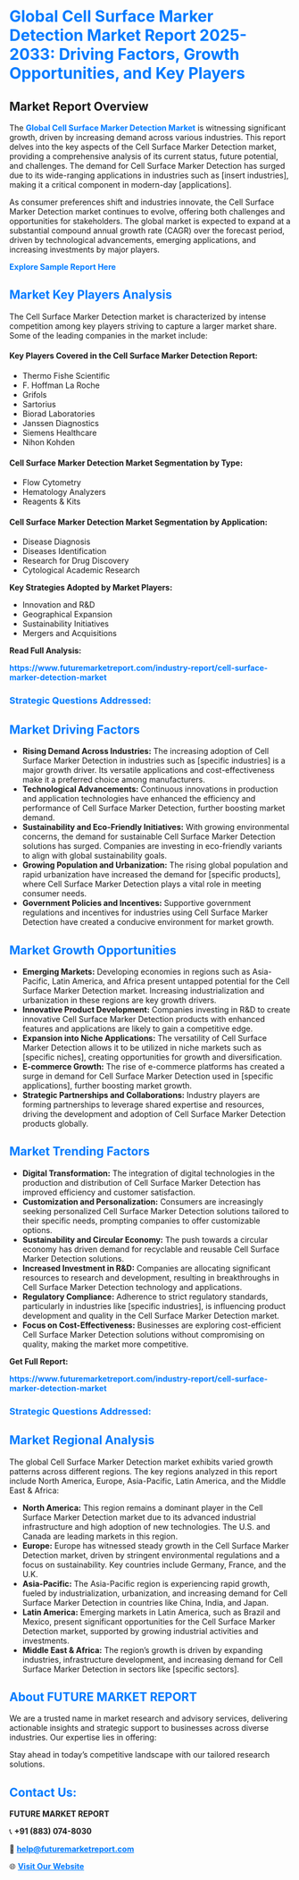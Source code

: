 <h1 style="color: #007BFF;">Global Cell Surface Marker Detection Market Report 2025-2033: Driving Factors, Growth Opportunities, and Key Players</h1>

<section id="overview">
<h2>Market Report Overview</h2>
<p>The <a href="https://www.futuremarketreport.com/industry-report/cell-surface-marker-detection-market" style="color: #007BFF; text-decoration: none;"><strong>Global Cell Surface Marker Detection Market</strong></a> is witnessing significant growth, driven by increasing demand across various industries. This report delves into the key aspects of the Cell Surface Marker Detection market, providing a comprehensive analysis of its current status, future potential, and challenges. The demand for Cell Surface Marker Detection has surged due to its wide-ranging applications in industries such as [insert industries], making it a critical component in modern-day [applications].</p>
<p>As consumer preferences shift and industries innovate, the Cell Surface Marker Detection market continues to evolve, offering both challenges and opportunities for stakeholders. The global market is expected to expand at a substantial compound annual growth rate (CAGR) over the forecast period, driven by technological advancements, emerging applications, and increasing investments by major players.</p>
</section>

<section id="overview">
<p><a href="https://www.futuremarketreport.com/request-sample/reportId=77160" style="color: #007BFF; text-decoration: none;"><strong>Explore Sample Report Here</strong></a></p>
</section>

<section id="key-players">
<h2 style="color: #007BFF;">Market Key Players Analysis</h2>
<p>The Cell Surface Marker Detection market is characterized by intense competition among key players striving to capture a larger market share. Some of the leading companies in the market include:</p>
<h4>Key Players Covered in the Cell Surface Marker Detection Report:</h4>
<ul><li>Thermo Fishe Scientific</li><li>F. Hoffman La Roche</li><li>Grifols</li><li>Sartorius</li><li>Biorad Laboratories</li><li>Janssen Diagnostics</li><li>Siemens Healthcare</li><li>Nihon Kohden</li></ul>
<h4>Cell Surface Marker Detection Market Segmentation by Type:</h4>
<ul><li>Flow Cytometry</li><li>Hematology Analyzers</li><li>Reagents &amp; Kits</li></ul>

<h4>Cell Surface Marker Detection Market Segmentation by Application:</h4>
<ul><li>Disease Diagnosis</li><li>Diseases Identification</li><li>Research for Drug Discovery</li><li>Cytological Academic Research</li></ul>
<p><strong>Key Strategies Adopted by Market Players:</strong></p>
<ul>
<li>Innovation and R&D</li>
<li>Geographical Expansion</li>
<li>Sustainability Initiatives</li>
<li>Mergers and Acquisitions</li>
</ul>
</section>

<section>
<p><strong>Read Full Analysis: </strong></p><a href="https://www.futuremarketreport.com/industry-report/cell-surface-marker-detection-market" style="color: #007BFF; text-decoration: none;"><strong>https://www.futuremarketreport.com/industry-report/cell-surface-marker-detection-market</strong></a>
<h3 style="color: #007BFF;">Strategic Questions Addressed:</h3>
</section>

<section id="driving-factors">
<h2 style="color: #007BFF;">Market Driving Factors</h2>
<ul>
<li><strong>Rising Demand Across Industries:</strong> The increasing adoption of Cell Surface Marker Detection in industries such as [specific industries] is a major growth driver. Its versatile applications and cost-effectiveness make it a preferred choice among manufacturers.</li>
<li><strong>Technological Advancements:</strong> Continuous innovations in production and application technologies have enhanced the efficiency and performance of Cell Surface Marker Detection, further boosting market demand.</li>
<li><strong>Sustainability and Eco-Friendly Initiatives:</strong> With growing environmental concerns, the demand for sustainable Cell Surface Marker Detection solutions has surged. Companies are investing in eco-friendly variants to align with global sustainability goals.</li>
<li><strong>Growing Population and Urbanization:</strong> The rising global population and rapid urbanization have increased the demand for [specific products], where Cell Surface Marker Detection plays a vital role in meeting consumer needs.</li>
<li><strong>Government Policies and Incentives:</strong> Supportive government regulations and incentives for industries using Cell Surface Marker Detection have created a conducive environment for market growth.</li>
</ul>
</section>

<section id="growth-opportunities">
<h2 style="color: #007BFF;">Market Growth Opportunities</h2>
<ul>
<li><strong>Emerging Markets:</strong> Developing economies in regions such as Asia-Pacific, Latin America, and Africa present untapped potential for the Cell Surface Marker Detection market. Increasing industrialization and urbanization in these regions are key growth drivers.</li>
<li><strong>Innovative Product Development:</strong> Companies investing in R&D to create innovative Cell Surface Marker Detection products with enhanced features and applications are likely to gain a competitive edge.</li>
<li><strong>Expansion into Niche Applications:</strong> The versatility of Cell Surface Marker Detection allows it to be utilized in niche markets such as [specific niches], creating opportunities for growth and diversification.</li>
<li><strong>E-commerce Growth:</strong> The rise of e-commerce platforms has created a surge in demand for Cell Surface Marker Detection used in [specific applications], further boosting market growth.</li>
<li><strong>Strategic Partnerships and Collaborations:</strong> Industry players are forming partnerships to leverage shared expertise and resources, driving the development and adoption of Cell Surface Marker Detection products globally.</li>
</ul>
</section>

<section id="trending-factors">
<h2 style="color: #007BFF;">Market Trending Factors</h2>
<ul>
<li><strong>Digital Transformation:</strong> The integration of digital technologies in the production and distribution of Cell Surface Marker Detection has improved efficiency and customer satisfaction.</li>
<li><strong>Customization and Personalization:</strong> Consumers are increasingly seeking personalized Cell Surface Marker Detection solutions tailored to their specific needs, prompting companies to offer customizable options.</li>
<li><strong>Sustainability and Circular Economy:</strong> The push towards a circular economy has driven demand for recyclable and reusable Cell Surface Marker Detection solutions.</li>
<li><strong>Increased Investment in R&D:</strong> Companies are allocating significant resources to research and development, resulting in breakthroughs in Cell Surface Marker Detection technology and applications.</li>
<li><strong>Regulatory Compliance:</strong> Adherence to strict regulatory standards, particularly in industries like [specific industries], is influencing product development and quality in the Cell Surface Marker Detection market.</li>
<li><strong>Focus on Cost-Effectiveness:</strong> Businesses are exploring cost-efficient Cell Surface Marker Detection solutions without compromising on quality, making the market more competitive.</li>
</ul>
</section>

<section>
<p><strong>Get Full Report: </strong></p><a href="https://www.futuremarketreport.com/industry-report/cell-surface-marker-detection-market" style="color: #007BFF; text-decoration: none;"><strong>https://www.futuremarketreport.com/industry-report/cell-surface-marker-detection-market</strong></a>
<h3 style="color: #007BFF;">Strategic Questions Addressed:</h3>
</section>


<section id="regional-analysis">
<h2 style="color: #007BFF;">Market Regional Analysis</h2>
<p>The global Cell Surface Marker Detection market exhibits varied growth patterns across different regions. The key regions analyzed in this report include North America, Europe, Asia-Pacific, Latin America, and the Middle East & Africa:</p>
<ul>
<li><strong>North America:</strong> This region remains a dominant player in the Cell Surface Marker Detection market due to its advanced industrial infrastructure and high adoption of new technologies. The U.S. and Canada are leading markets in this region.</li>
<li><strong>Europe:</strong> Europe has witnessed steady growth in the Cell Surface Marker Detection market, driven by stringent environmental regulations and a focus on sustainability. Key countries include Germany, France, and the U.K.</li>
<li><strong>Asia-Pacific:</strong> The Asia-Pacific region is experiencing rapid growth, fueled by industrialization, urbanization, and increasing demand for Cell Surface Marker Detection in countries like China, India, and Japan.</li>
<li><strong>Latin America:</strong> Emerging markets in Latin America, such as Brazil and Mexico, present significant opportunities for the Cell Surface Marker Detection market, supported by growing industrial activities and investments.</li>
<li><strong>Middle East & Africa:</strong> The region’s growth is driven by expanding industries, infrastructure development, and increasing demand for Cell Surface Marker Detection in sectors like [specific sectors].</li>
</ul>
</section>

<footer>
<h2 style="color: #007BFF;">About FUTURE MARKET REPORT</h2>
<p>We are a trusted name in market research and advisory services, delivering actionable insights and strategic support to businesses across diverse industries. Our expertise lies in offering:</p>

<p>Stay ahead in today’s competitive landscape with our tailored research solutions.</p>

<h2 style="color: #007BFF;">Contact Us:</h2>
<p><strong>FUTURE MARKET REPORT</strong></p>
<p>📞 <strong>+91 (883) 074-8030</strong></p>
<p>📧 <strong><a href="mailto:help@futuremarketreport.com" style="color: #007BFF;">help@futuremarketreport.com</a></strong></p>
<p>🌐 <strong><a href="https://www.futuremarketreport.com/" style="color: #007BFF;">Visit Our Website</a></strong></p>
</footer>